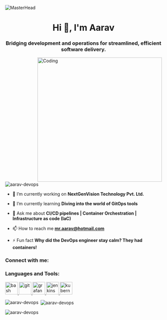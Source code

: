 ![MasterHead](https://granulate.io/wp-content/uploads/2020/09/Evolving-DevOps-Towards-Performance-Optimization-1440x425-1.png)

<h1 align="center">Hi 👋, I'm Aarav</h1>
<h3 align="center">Bridging development and operations for streamlined, efficient software delivery.</h3>

<img align="right" alt="Coding" width="400" src="https://cdn.dribbble.com/users/1162077/screenshots/3848914/programmer.gif">

<p align="left"> <img src="https://komarev.com/ghpvc/?username=aarav-devops&label=Profile%20views&color=0e75b6&style=flat" alt="aarav-devops" /> </p>

- 🔭 I’m currently working on **NextGenVision Technology Pvt. Ltd.**

- 🌱 I’m currently learning **Diving into the world of GitOps tools**

- 💬 Ask me about **CI/CD pipelines | Container Orchestration | Infrastructure as code (IaC)**

- 📫 How to reach me **mr.aarav@hotmail.com**

- ⚡ Fun fact **Why did the DevOps engineer stay calm? They had containers!**

<h3 align="left">Connect with me:</h3>
<p align="left">
</p>

<h3 align="left">Languages and Tools:</h3>
<p align="left"> <a href="https://www.gnu.org/software/bash/" target="_blank" rel="noreferrer"> <img src="https://www.vectorlogo.zone/logos/gnu_bash/gnu_bash-icon.svg" alt="bash" width="40" height="40"/> </a> <a href="https://git-scm.com/" target="_blank" rel="noreferrer"> <img src="https://www.vectorlogo.zone/logos/git-scm/git-scm-icon.svg" alt="git" width="40" height="40"/> </a> <a href="https://grafana.com" target="_blank" rel="noreferrer"> <img src="https://www.vectorlogo.zone/logos/grafana/grafana-icon.svg" alt="grafana" width="40" height="40"/> </a> <a href="https://www.jenkins.io" target="_blank" rel="noreferrer"> <img src="https://www.vectorlogo.zone/logos/jenkins/jenkins-icon.svg" alt="jenkins" width="40" height="40"/> </a> <a href="https://kubernetes.io" target="_blank" rel="noreferrer"> <img src="https://www.vectorlogo.zone/logos/kubernetes/kubernetes-icon.svg" alt="kubernetes" width="40" height="40"/> </a> </p>

<p><img align="left" src="https://github-readme-stats.vercel.app/api/top-langs?username=aarav-devops&show_icons=true&locale=en&layout=compact" alt="aarav-devops" /></p>

<p>&nbsp;<img align="center" src="https://github-readme-stats.vercel.app/api?username=aarav-devops&show_icons=true&locale=en" alt="aarav-devops" /></p>

<p><img align="center" src="https://github-readme-streak-stats.herokuapp.com/?user=aarav-devops&" alt="aarav-devops" /></p>
